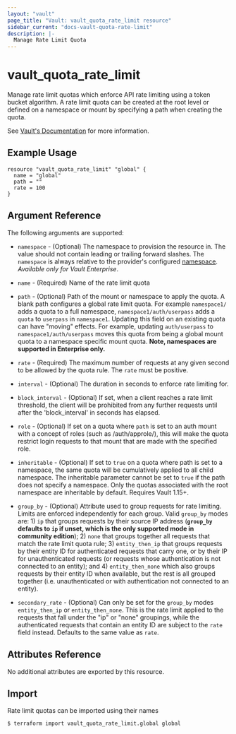 ```yaml
---
layout: "vault"
page_title: "Vault: vault_quota_rate_limit resource"
sidebar_current: "docs-vault-quota-rate-limit"
description: |-
  Manage Rate Limit Quota
---
```


# vault\_quota\_rate\_limit

Manage rate limit quotas which enforce API rate limiting using a token bucket algorithm.
A rate limit quota can be created at the root level or defined on a namespace or mount by
specifying a path when creating the quota.

See [Vault's Documentation](https://www.vaultproject.io/docs/concepts/resource-quotas) for more
information.

## Example Usage

```hcl
resource "vault_quota_rate_limit" "global" {
  name = "global"
  path = ""
  rate = 100
}
```

## Argument Reference

The following arguments are supported:

* `namespace` - (Optional) The namespace to provision the resource in.
  The value should not contain leading or trailing forward slashes.
  The `namespace` is always relative to the provider's configured [namespace](../index.html#namespace).
   *Available only for Vault Enterprise*.

* `name` - (Required) Name of the rate limit quota

* `path` - (Optional) Path of the mount or namespace to apply the quota. A blank path configures a
  global rate limit quota. For example `namespace1/` adds a quota to a full namespace,
  `namespace1/auth/userpass` adds a `quota` to `userpass` in `namespace1`.
  Updating this field on an existing quota can have "moving" effects. For example, updating
  `auth/userpass` to `namespace1/auth/userpass` moves this quota from being a global mount quota to
  a namespace specific mount quota. **Note, namespaces are supported in Enterprise only.**

* `rate` - (Required) The maximum number of requests at any given second to be allowed by the quota
  rule. The `rate` must be positive.

* `interval` - (Optional) The duration in seconds to enforce rate limiting for.

* `block_interval` - (Optional) If set, when a client reaches a rate limit threshold, the client will
  be prohibited from any further requests until after the 'block_interval' in seconds has elapsed.

* `role` - (Optional) If set on a quota where `path` is set to an auth mount with a concept of roles (such as /auth/approle/), this will make the quota restrict login requests to that mount that are made with the specified role.

* `inheritable` - (Optional) If set to `true` on a quota where path is set to a namespace, the same quota will be cumulatively applied to all child namespace. The inheritable parameter cannot be set to `true` if the path does not specify a namespace. Only the quotas associated with the root namespace are inheritable by default. Requires Vault 1.15+.

* `group_by` - (Optional) Attribute used to group requests for rate limiting. Limits are enforced independently for each
  group. Valid `group_by` modes are: 1) `ip` that groups requests by their source IP address (**`group_by` defaults to
 `ip` if unset, which is the only supported mode in community edition**); 2) `none` that groups together all requests
  that match the rate limit quota rule; 3) `entity_then_ip` that groups requests by their entity ID for authenticated
  requests that carry one, or by their IP for unauthenticated requests (or requests whose authentication is not 
  connected to an entity); and 4) `entity_then_none` which also groups requests by their entity ID when available, but
  the rest is all grouped together (i.e. unauthenticated or with authentication not connected to an entity).

* `secondary_rate` - (Optional) Can only be set for the `group_by` modes `entity_then_ip` or `entity_then_none`. This is
  the rate limit applied to the requests that fall under the "ip" or "none" groupings, while the authenticated requests
  that contain an entity ID are subject to the `rate` field instead. Defaults to the same value as `rate`.

## Attributes Reference

No additional attributes are exported by this resource.

## Import

Rate limit quotas can be imported using their names

```
$ terraform import vault_quota_rate_limit.global global
```
